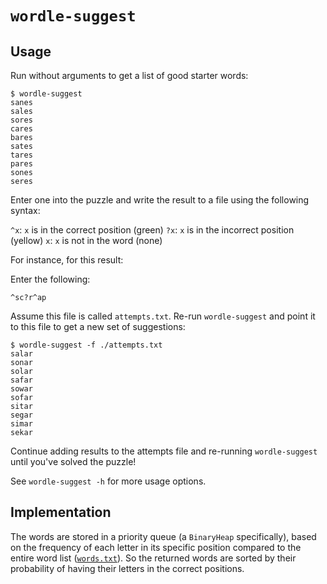 # `wordle-suggest`

## Usage

Run without arguments to get a list of good starter words:

```shell
$ wordle-suggest
sanes
sales
sores
cares
bares
sates
tares
pares
sones
seres
```

Enter one into the puzzle and write the result to a file using the following
syntax:

`^x`: `x` is in the correct position (green)
`?x`: `x` is in the incorrect position (yellow)
`x`: `x` is not in the word (none)

For instance, for this result:

<upload image>

Enter the following:

```
^sc?r^ap
```

Assume this file is called `attempts.txt`. Re-run `wordle-suggest` and point it
to this file to get a new set of suggestions:

```shell
$ wordle-suggest -f ./attempts.txt
salar
sonar
solar
safar
sowar
sofar
sitar
segar
simar
sekar
```

Continue adding results to the attempts file and re-running `wordle-suggest`
until you've solved the puzzle!

See `wordle-suggest -h` for more usage options.

## Implementation

The words are stored in a priority queue (a `BinaryHeap` specifically), based
on the frequency of each letter in its specific position compared to the entire
word list ([`words.txt`](/words.txt)). So the returned words are sorted by
their probability of having their letters in the correct positions.
